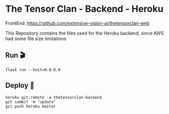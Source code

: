 # The Tensor Clan - Backend - Heroku

FrontEnd: https://github.com/extensive-vision-ai/thetensorclan-web

This Repository contains the files used for the Heroku backend, since AWS had some file size limitations

## Run 🎬

```shell script
flask run --host=0.0.0.0
```

## Deploy 🚀

```shell script
heroku git:remote -a thetensorclan-backend
git commit -m "update"
git push heroku master
```
